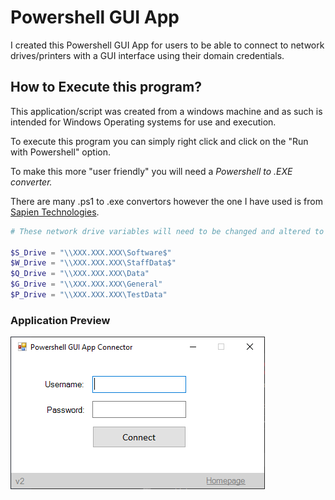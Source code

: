 # Powershell GUI App
I created this Powershell GUI App for users to be able to connect to network drives/printers with a GUI interface using their domain credentials.  

## How to Execute this program? 
This application/script was created from a windows machine and as such is intended for Windows Operating systems for use and execution. 

To execute this program you can simply right click and click on the "Run with Powershell" option. 

To make this more "user friendly" you will need a *Powershell to .EXE converter.*

There are many .ps1 to .exe convertors however the one I have used is from [Sapien Technologies](https://www.sapien.com/software/powershell_studio).


```Powershell
# These network drive variables will need to be changed and altered to your site.

$S_Drive = "\\XXX.XXX.XXX\Software$"
$W_Drive = "\\XXX.XXX.XXX\StaffData$"
$Q_Drive = "\\XXX.XXX.XXX\Data"
$G_Drive = "\\XXX.XXX.XXX\General"
$P_Drive = "\\XXX.XXX.XXX\TestData"
```

### Application Preview

![](images/preview.png)